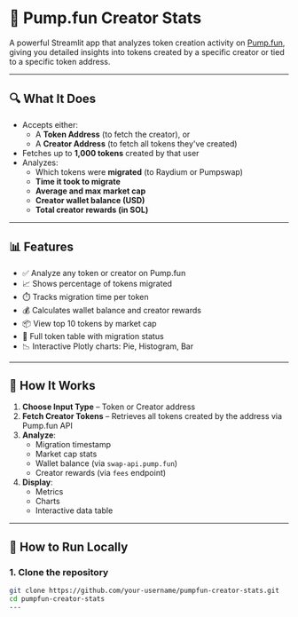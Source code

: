 # 🚀 Pump.fun Creator Stats

A powerful Streamlit app that analyzes token creation activity on [Pump.fun](https://pump.fun), giving you detailed insights into tokens created by a specific creator or tied to a specific token address.

---

## 🔍 What It Does

- Accepts either:
  - A **Token Address** (to fetch the creator), or  
  - A **Creator Address** (to fetch all tokens they've created)
- Fetches up to **1,000 tokens** created by that user
- Analyzes:
  - Which tokens were **migrated** (to Raydium or Pumpswap)
  - **Time it took to migrate**
  - **Average and max market cap**
  - **Creator wallet balance (USD)**
  - **Total creator rewards (in SOL)**

---

## 📊 Features

- ✅ Analyze any token or creator on Pump.fun  
- 📈 Shows percentage of tokens migrated  
- ⏱️ Tracks migration time per token  
- 💰 Calculates wallet balance and creator rewards  
- 📦 View top 10 tokens by market cap  
- 🧾 Full token table with migration status  
- 📉 Interactive Plotly charts: Pie, Histogram, Bar

---

## 🧪 How It Works

1. **Choose Input Type** – Token or Creator address
2. **Fetch Creator Tokens** – Retrieves all tokens created by the address via Pump.fun API
3. **Analyze**:
    - Migration timestamp
    - Market cap stats
    - Wallet balance (via `swap-api.pump.fun`)
    - Creator rewards (via `fees` endpoint)
4. **Display**:
    - Metrics
    - Charts
    - Interactive data table

---

## 🧰 How to Run Locally

### 1. Clone the repository

```bash
git clone https://github.com/your-username/pumpfun-creator-stats.git
cd pumpfun-creator-stats
---








